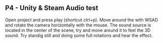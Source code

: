 ## P4 - Unity & Steam Audio test

Open project and press play (shortcut ctrl+p).
Move around the with WSAD and rotate the camera horizontally with the mouse.
The sound source is located in the center of the scene, try and move around it to feel the 3D sound.
Try standig still and doing some full rotations and hear the effect.